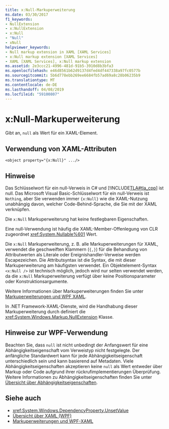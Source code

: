 ```yaml
---
title: x:Null-Markuperweiterung
ms.date: 03/30/2017
f1_keywords:
- NullExtension
- x:NullExtension
- x:Null
- "Null"
- xNull
helpviewer_keywords:
- Null markup extension in XAML [XAML Services]
- x:Null markup extension [XAML Services]
- XAML [XAML Services], x:Null markup extension
ms.assetid: 2e3ccc21-4996-481d-91b5-3910d8b3bfa3
ms.openlocfilehash: e46d8561b62d9137d4fed4df447338a97fc0577b
ms.sourcegitcommit: 5b6d778ebb269ee6684fb57ad69a8c28b06235b9
ms.translationtype: MT
ms.contentlocale: de-DE
ms.lasthandoff: 04/08/2019
ms.locfileid: "59100807"
---
```

# <a name="xnull-markup-extension"></a>x:Null-Markuperweiterung
Gibt an, `null` als Wert für ein XAML-Element.  
  
## <a name="xaml-attribute-usage"></a>Verwendung von XAML-Attributen  
  
```xaml  
<object property="{x:Null}" .../>  
```  
  
## <a name="remarks"></a>Hinweise  
 Das Schlüsselwort für ein null-Verweis in C# und [!INCLUDE[TLA#tla_cpp](../../../includes/tlasharptla-cpp-md.md)] ist null. Das Microsoft Visual Basic-Schlüsselwort für ein null-Verweis ist `Nothing`, aber Sie verwenden immer `{x:Null}` wie die XAML-Nutzung unabhängig davon, welcher Code-Behind-Sprache, die Sie mit der XAML verknüpfen.  
  
 Die `x:Null` Markuperweiterung hat keine festlegbaren Eigenschaften.  
  
 Eine null-Verwendung ist häufig die XAML-Member-Offenlegung von CLR zugeordnet <xref:System.Nullable%601> Wert.  
  
 Die `x:Null` Markuperweiterung, z. B. alle Markuperweiterungen für XAML, verwendet die geschweiften Klammern (`{,}`) für die Behandlung von Attributwerten als Literale oder Ereignishandler-Verweise werden Escapezeichen. Die Attributsyntax ist die Syntax, die mit dieser Markuperweiterung am häufigsten verwendet. Ein Objektelement-Syntax `<x:Null />` ist technisch möglich, jedoch wird nur selten verwendet werden, da die `x:Null` Markuperweiterung verfügt über keine Positionsparameter oder Konstruktionsargumente.  
  
 Weitere Informationen über Markuperweiterungen finden Sie unter [Markuperweiterungen und WPF XAML](../wpf/advanced/markup-extensions-and-wpf-xaml.md).  
  
 In .NET Framework-XAML-Dienste, wird die Handhabung dieser Markuperweiterung durch definiert die <xref:System.Windows.Markup.NullExtension> Klasse.  
  
## <a name="wpf-usage-notes"></a>Hinweise zur WPF-Verwendung  
 Beachten Sie, dass `null` ist nicht unbedingt der Anfangswert für eine Abhängigkeitseigenschaft vom Verweistyp nicht festgelegte. Der anfängliche Standardwert kann für jede Abhängigkeitseigenschaft unterschiedlich sein und kann basierend auf Metadaten. Viele Abhängigkeitseigenschaften akzeptieren keine `null` als Wert entweder über Markup oder Code aufgrund ihrer rückrufimplementierungen Überprüfung. Weitere Informationen zu Abhängigkeitseigenschaften finden Sie unter [Übersicht über Abhängigkeitseigenschaften](../wpf/advanced/dependency-properties-overview.md).  
  
## <a name="see-also"></a>Siehe auch

- <xref:System.Windows.DependencyProperty.UnsetValue>
- [Übersicht über XAML (WPF)](../wpf/advanced/xaml-overview-wpf.md)
- [Markuperweiterungen und WPF-XAML](../wpf/advanced/markup-extensions-and-wpf-xaml.md)
